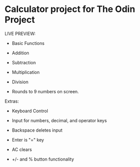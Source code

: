 # Calculator project for The Odin Project

LIVE PREVIEW:

- Basic Functions
- Addition
- Subtraction
- Multiplication
- Division

- Rounds to 9 numbers on screen.

Extras:

- Keyboard Control
- Input for numbers, decimal, and operator keys
- Backspace deletes input
- Enter is "=" key

- AC clears
- +/- and % button functionality
